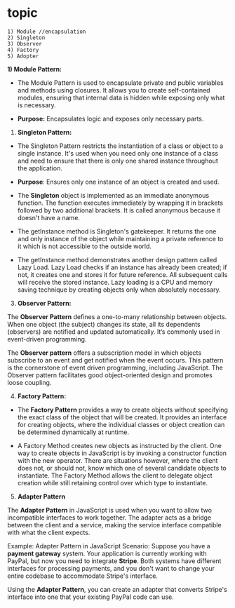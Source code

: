 topic 
================
    1) Module //encapsulation
    2) Singleton 
    3) Observer 
    4) Factory
    5) Adopter

**1) Module Pattern:**

* The Module Pattern is used to encapsulate private and public variables and methods using closures. It allows you to create self-contained modules, ensuring that internal data is hidden while exposing only what is necessary.
  
* **Purpose:** Encapsulates logic and exposes only necessary parts.


1) **Singleton Pattern:**

* The Singleton Pattern restricts the instantiation of a class or object to a single instance. It's used when you need only one instance of a class and need to ensure that there is only one shared instance throughout the application.
  
* **Purpose**: Ensures only one instance of an object is created and used.
  
* The **Singleton** object is implemented as an immediate anonymous function. The function executes immediately by wrapping it in brackets followed by two additional brackets. It is called anonymous because it doesn't have a name.
  
* The getInstance method is Singleton's gatekeeper. It returns the one and only instance of the object while maintaining a private reference to it which is not accessible to the outside world.
  
* The getInstance method demonstrates another design pattern called Lazy Load. Lazy Load checks if an instance has already been created; if not, it creates one and stores it for future reference. All subsequent calls will receive the stored instance. Lazy loading is a CPU and memory saving technique by creating objects only when absolutely necessary.

3) **Observer Pattern:**

The **Observer Pattern** defines a one-to-many relationship between objects. When one object (the subject) changes its state, all its dependents (observers) are notified and updated automatically. It’s commonly used in event-driven programming.

The **Observer pattern** offers a subscription model in which objects subscribe to an event and get notified when the event occurs. This pattern is the cornerstone of event driven programming, including JavaScript. The Observer pattern facilitates good object-oriented design and promotes loose coupling.


4) **Factory Pattern:**

* The **Factory Pattern** provides a way to create objects without specifying the exact class of the object that will be created. It provides an interface for creating objects, where the individual classes or object creation can be determined dynamically at runtime.
  
* A Factory Method creates new objects as instructed by the client. One way to create objects in JavaScript is by invoking a constructor function with the new operator. There are situations however, where the client does not, or should not, know which one of several candidate objects to instantiate. The Factory Method allows the client to delegate object creation while still retaining control over which type to instantiate.

5) **Adapter Pattern**
   
The **Adapter Pattern** in JavaScript is used when you want to allow two incompatible interfaces to work together. The adapter acts as a bridge between the client and a service, making the service interface compatible with what the client expects.

Example: Adapter Pattern in JavaScript
Scenario:
Suppose you have a **payment gateway** system. Your application is currently working with PayPal, but now you need to integrate **Stripe**. Both systems have different interfaces for processing payments, and you don't want to change your entire codebase to accommodate Stripe's interface.

Using the **Adapter Pattern**, you can create an adapter that converts Stripe's interface into one that your existing PayPal code can use.